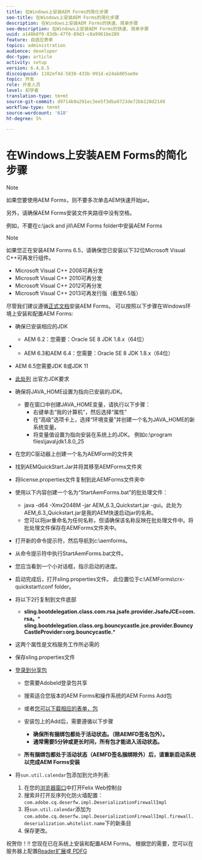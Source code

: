 ```yaml
---
title: 在Windows上安装AEM Forms的简化步骤
seo-title: 在Windows上安装AEM Forms的简化步骤
description: 在Windows上安装AEM Forms的快速、简单步骤
seo-description: 在Windows上安装AEM Forms的快速、简单步骤
uuid: a148b8f0-83db-47f6-89d3-c8a9961be289
feature: 自适应表单
topics: administration
audience: developer
doc-type: article
activity: setup
version: 6.4,6.5
discoiquuid: 1182ef4d-5838-433b-991d-e24ab805ae0e
topic: 开发
role: 开发人员
level: 初学者
translation-type: tm+mt
source-git-commit: d9714b9a291ec3ee5f3dba9723de72bb120d2149
workflow-type: tm+mt
source-wordcount: '618'
ht-degree: 5%

---
```



# 在Windows上安装AEM Forms的简化步骤

>[!NOTE]
>
>如果您要使用AEM Forms，则不要多次单击AEM快速开始jar。
>
>另外，请确保AEM Forms安装文件夹路径中没有空格。
>
>例如，不要在c:\jack and jill\AEM Forms folder中安装AEM Forms

>[!NOTE]
>
>如果您正在安装AEM Forms 6.5，请确保您已安装以下32位Microsoft Visual C++可再发行组件。
>
>* Microsoft Visual C++ 2008可再分发
>* Microsoft Visual C++ 2010可再分发
>* Microsoft Visual C++ 2012可再分发
>* Microsoft Visual C++ 2013可再发行版（截至6.5版）


尽管我们建议遵循[正式文档](https://helpx.adobe.com/cn/experience-manager/6-3/forms/using/installing-configuring-aem-forms-osgi.html)安装AEM Forms。 可以按照以下步骤在Windows环境上安装和配置AEM Forms:

* 确保已安装相应的JDK
   * AEM 6.2：您需要：Oracle SE 8 JDK 1.8.x（64位）
* 
   * AEM 6.3和AEM 6.4：您需要：Oracle SE 8 JDK 1.8.x（64位）
* AEM 6.5您需要JDK 8或JDK 11
* [此处列](https://helpx.adobe.com/experience-manager/6-3/sites/deploying/using/technical-requirements.html) 出官方JDK要求
* 确保将JAVA_HOME设置为指向已安装的JDK。
   * 要在窗口中创建JAVA_HOME变量，请执行以下步骤：
      * 右键单击“我的计算机”，然后选择“属性”
      * 在“高级”选项卡上，选择“环境变量”并创建一个名为JAVA_HOME的新系统变量。
      * 将变量值设置为指向安装在系统上的JDK。 例如c:\program files\java\jdk1.8.0_25

* 在您的C驱动器上创建一个名为AEMForm的文件夹
* 找到AEMQuickStart.Jar并将其移至AEMForms文件夹
* 将license.properties文件复制到此AEMForms文件夹中
* 使用以下内容创建一个名为“StartAemForms.bat”的批处理文件：
   * java -d64 -Xmx2048M -jar AEM_6.3_Quickstart.jar -gui。此处为AEM_6.3_Quickstart.jar是我的AEM快速启动jar的名称。
   * 您可以将jar重命名为任何名称，但请确保该名称反映在批处理文件中。将批处理文件保存在AEMForms文件夹中。

* 打开新的命令提示符，然后导航到c:\aemforms。

* 从命令提示符中执行StartAemForms.bat文件。

* 您应当看到一个小对话框，指示启动的进度。

* 启动完成后，打开sling.properties文件。 此位置位于c:\AEMForms\crx-quickstart\conf folder。

* 将以下2行复制到文件底部
   * **sling.bootdelegation.class.com.rsa.jsafe.provider.JsafeJCE=com.rsa。*** **sling.bootdelegation.class.org.bouncycastle.jce.provider.BouncyCastleProvider=org.bouncycastle.***
* 这两个属性是文档服务工作所必需的
* 保存sling.properties文件

* [登录到分享包](http://localhost:4502/crx/packageshare/login.html)

   * 您需要AdobeId登录包共享
   * 搜索适合您版本的AEM Forms和操作系统的AEM Forms Add包
   * 或者[您可以下载相应的表单，包](https://helpx.adobe.com/cn/aem-forms/kb/aem-forms-releases.html)
   * 安装包上的Add后，需要遵循以下步骤

      * **确保所有捆绑包都处于活动状态。（除AEMFD签名包外）。**
      * **通常需要5分钟或更长时间，所有包才能进入活动状态。**
   * **所有捆绑包都处于活动状态（AEMFD签名捆绑除外）后，请重新启动系统以完成AEM Forms安装**


* 将`sun.util.calendar`包添加到允许列表:

   1. 在您的[浏览器窗口](http://localhost:4502/system/console/configMgr)中打开Felix Web控制台
   2. 搜索并打开反序列化防火墙配置：`com.adobe.cq.deserfw.impl.DeserializationFirewallImpl`
   3. 将`sun.util.calendar`添加为`com.adobe.cq.deserfw.impl.DeserializationFirewallImpl.firewall.deserialization.whitelist.name`下的新条目
   4. 保存更改。

祝贺你！!! 您现在已在系统上安装和配置AEM Forms。
根据您的需要，您可以在服务器上配置[Reader扩展](https://helpx.adobe.com/experience-manager/6-3/forms/using/configuring-document-services.html)或[ PDFG](https://helpx.adobe.com/experience-manager/6-3/forms/using/install-configure-pdf-generator.html)
